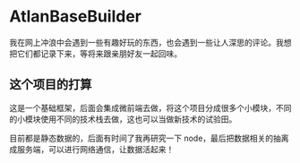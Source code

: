 # AtlanBaseBuilder

我在网上冲浪中会遇到一些有趣好玩的东西，也会遇到一些让人深思的评论。我想把它们都记录下来，等将来跟亲朋好友一起回味。

## 这个项目的打算

这是一个基础框架，后面会集成微前端去做，将这个项目分成很多个小模块，不同的小模块使用不同的技术栈去做，这也可以当做新技术的试验田。

目前都是静态数据的，后面有时间了我再研究一下 node，最后把数据相关的抽离成服务端，可以进行网络通信，让数据活起来！

